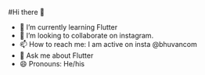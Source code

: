 
#Hi there 👋

- 🌱 I’m currently learning Flutter
- 👯 I’m looking to collaborate on instagram.
- 📫 How to reach me: I am active on insta @bhuvancom
- 💬 Ask me about Flutter
- 😄 Pronouns: He/his
